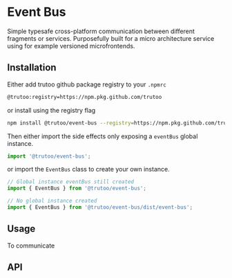 # Event Bus

Simple typesafe cross-platform communication between different fragments or services. Purposefully built for a micro architecture service using for example versioned microfrontends.

## Installation

Either add trutoo github package registry to your `.npmrc`

```bash
@trutoo:registry=https://npm.pkg.github.com/trutoo
```

or install using the registry flag

```bash
npm install @trutoo/event-bus --registry=https://npm.pkg.github.com/trutoo
```

Then either import the side effects only exposing a `eventBus` global instance.

```javascript
import '@trutoo/event-bus';
```

or import the `EventBus` class to create your own instance.

```javascript
// Global instance eventBus still created
import { EventBus } from '@trutoo/event-bus';

// No global instance created
import { EventBus } from '@trutoo/event-bus/dist/event-bus';
```

## Usage

To communicate

## API
